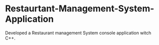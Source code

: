 # Restaurtant-Management-System-Application
Developed a Restaurant management System console application witch C++.  
